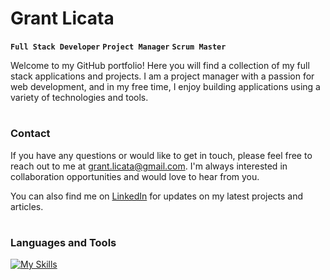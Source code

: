 # Grant Licata

**`Full Stack Developer`**  **`Project Manager`**  **`Scrum Master`**

Welcome to my GitHub portfolio! Here you will find a collection of my full stack applications and projects. I am a project manager with a passion for web development, and in my free time, I enjoy building applications using a variety of technologies and tools. 

#

### Contact
If you have any questions or would like to get in touch, please feel free to reach out to me at grant.licata@gmail.com. I'm always interested in collaboration opportunities and would love to hear from you.

You can also find me on [LinkedIn](https://www.linkedin.com/in/grantlicata/) for updates on my latest projects and articles.

#

### Languages and Tools

[![My Skills](https://skillicons.dev/icons?i=js,py,html,css,aws,bootstrap,express,firebase,figma,flask,git,github,jquery,mysql,nextjs,nginx,nodejs,postman,react,sass,tailwind,vercel,vscode,mongodb&perline=12)](https://skillicons.dev)



<!-- Icon Source: https://devicon.dev/ -->
<!-- 2nd Icond Source: https://github.com/tandpfun/skill-icons#readme -->
